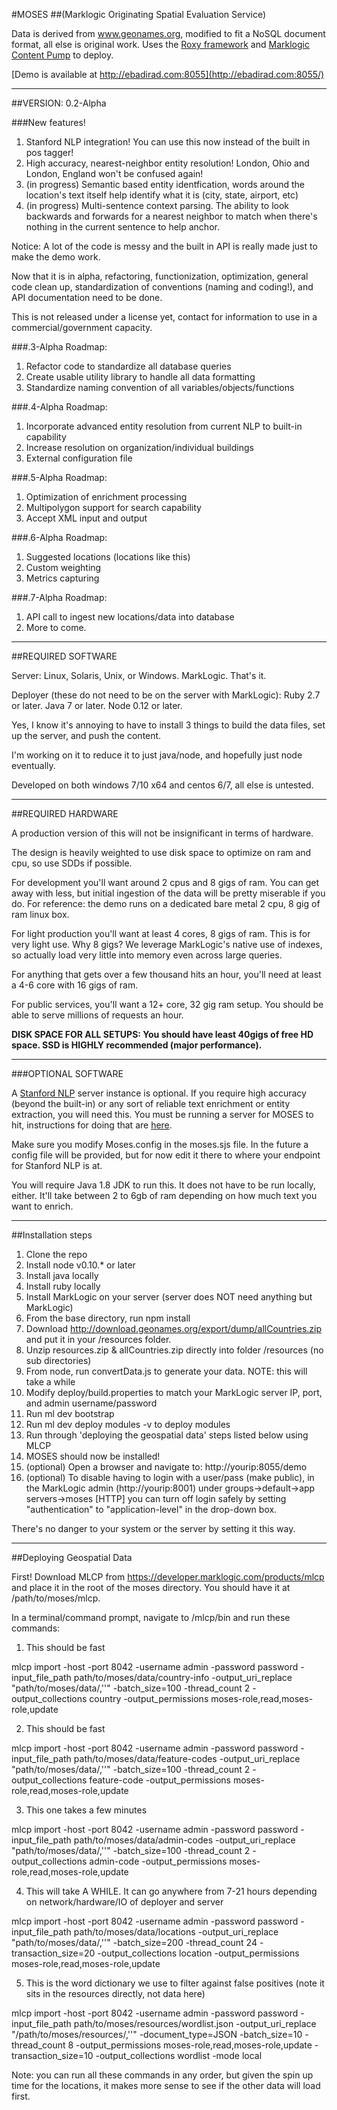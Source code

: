 #MOSES 
##(Marklogic Originating Spatial Evaluation Service)

Data is derived from www.geonames.org, modified to fit a NoSQL document format, all else is original work.
Uses the [Roxy framework](https://github.com/marklogic/roxy) and [Marklogic Content Pump](https://developer.marklogic.com/products/mlcp) to deploy.

[Demo is available at http://ebadirad.com:8055](http://ebadirad.com:8055/)

---
##VERSION: 0.2-Alpha

###New features!

1) Stanford NLP integration! You can use this now instead of the built in pos tagger!
2) High accuracy, nearest-neighbor entity resolution! London, Ohio and London, England won't be confused again!
3) (in progress) Semantic based entity identfication, words around the location's text itself help identify what it is (city, state, airport, etc)
4) (in progress) Multi-sentence context parsing. The ability to look backwards and forwards for a nearest neighbor to match when there's nothing in the current sentence to help anchor.

Notice:
A lot of the code is messy and the built in API is really made just to make the demo work.

Now that it is in alpha, refactoring, functionization, optimization, general code clean up, standardization of conventions (naming and coding!), and API documentation need to be done.

This is not released under a license yet, contact for information to use in a commercial/government capacity.

###.3-Alpha Roadmap:
1. Refactor code to standardize all database queries
2. Create usable utility library to handle all data formatting
3. Standardize naming convention of all variables/objects/functions

###.4-Alpha Roadmap:
1. Incorporate advanced entity resolution from current NLP to built-in capability
2. Increase resolution on organization/individual buildings
3. External configuration file

###.5-Alpha Roadmap:
1. Optimization of enrichment processing
2. Multipolygon support for search capability
3. Accept XML input and output 

###.6-Alpha Roadmap:
1. Suggested locations (locations like this)
2. Custom weighting
3. Metrics capturing

###.7-Alpha Roadmap:
1. API call to ingest new locations/data into database
2. More to come.


---
##REQUIRED SOFTWARE

Server:
Linux, Solaris, Unix, or Windows.
MarkLogic. That's it.

Deployer (these do not need to be on the server with MarkLogic):
Ruby 2.7 or later.
Java 7 or later.
Node 0.12 or later.

Yes, I know it's annoying to have to install 3 things to build the data files, set up the server,
and push the content.

I'm working on it to reduce it to just java/node, and hopefully just node eventually.

Developed on both windows 7/10 x64 and centos 6/7, all else is untested.

---
##REQUIRED HARDWARE

A production version of this will not be insignificant in terms of hardware.

The design is heavily weighted to use disk space to optimize on ram and cpu, so use SDDs if possible.

For development you'll want around 2 cpus and 8 gigs of ram. You can get away with less, but initial 
ingestion of the data will be pretty miserable if you do. For reference: the demo runs on a dedicated 
bare metal 2 cpu, 8 gig of ram linux box.

For light production you'll want at least 4 cores, 8 gigs of ram. This is for very light use. Why 8 gigs?
We leverage MarkLogic's native use of indexes, so actually load very little into memory even across large 
queries.

For anything that gets over a few thousand hits an hour, you'll need at least a 4-6 core with 16 gigs of ram.

For public services, you'll want a 12+ core, 32 gig ram setup. You should be able to serve millions of requests an hour.

**DISK SPACE FOR ALL SETUPS: You should have least 40gigs of free HD space. SSD is HIGHLY recommended (major performance).**

---
###OPTIONAL SOFTWARE

A [Stanford NLP](http://stanfordnlp.github.io/CoreNLP/) server instance is optional. If you require high accuracy
 (beyond the built-in) or any sort of reliable text enrichment or entity extraction, you will need this. You must be 
running a server for MOSES to hit, instructions for doing that are [here](http://stanfordnlp.github.io/CoreNLP/corenlp-server.html).

Make sure you modify Moses.config in the moses.sjs file. In the future a config file will be provided, but for now edit it there to
 where your endpoint for Stanford NLP is at.

You will require Java 1.8 JDK to run this. It does not have to be run locally, either. It'll take between 2 to 6gb of ram depending
 on how much text you want to enrich. 

---
##Installation steps

1. Clone the repo
2. Install node v0.10.* or later
3. Install java locally
4. Install ruby locally
5. Install MarkLogic on your server (server does NOT need anything but MarkLogic)
6. From the base directory, run npm install
7. Download http://download.geonames.org/export/dump/allCountries.zip and put it in your /resources folder.
8. Unzip resources.zip & allCountries.zip directly into folder /resources (no sub directories)
9. From node, run convertData.js to generate your data. NOTE: this will take a while
10. Modify deploy/build.properties to match your MarkLogic server IP, port, and admin username/password
11. Run ml dev bootstrap
12. Run ml dev deploy modules -v to deploy modules
13. Run through 'deploying the geospatial data' steps listed below using MLCP
14. MOSES should now be installed!
15. (optional) Open a browser and navigate to: http://yourip:8055/demo
16. (optional) To disable having to login with a user/pass (make public), in the MarkLogic admin (http://yourip:8001) under groups->default->app servers->moses [HTTP] you can turn off login safely by setting "authentication" to "application-level" in the drop-down box. 

There's no danger to your system or the server by setting it this way.

---
##Deploying Geospatial Data

First! Download MLCP from https://developer.marklogic.com/products/mlcp and place it in the root of the moses directory.
You should have it at /path/to/moses/mlcp.

In a terminal/command prompt, navigate to /mlcp/bin and run these commands:

1) This should be fast

mlcp import -host <ip> -port 8042 -username admin -password password -input_file_path path/to/moses/data/country-info -output_uri_replace "path/to/moses/data/,''" -batch_size=100 -thread_count 2 -output_collections country -output_permissions moses-role,read,moses-role,update

2) This should be fast

mlcp import -host <ip> -port 8042 -username admin -password password -input_file_path path/to/moses/data/feature-codes -output_uri_replace "path/to/moses/data/,''" -batch_size=100 -thread_count 2 -output_collections feature-code -output_permissions moses-role,read,moses-role,update

3) This one takes a few minutes

mlcp import -host <ip> -port 8042 -username admin -password password -input_file_path path/to/moses/data/admin-codes -output_uri_replace "path/to/moses/data/,''" -batch_size=100 -thread_count 2 -output_collections admin-code -output_permissions moses-role,read,moses-role,update

4) This will take A WHILE. It can go anywhere from 7-21 hours depending on network/hardware/IO of deployer and server

mlcp import -host <ip> -port 8042 -username admin -password password -input_file_path path/to/moses/data/locations -output_uri_replace "path/to/moses/data/,''" -batch_size=200 -thread_count 24 -transaction_size=20 -output_collections location -output_permissions moses-role,read,moses-role,update

5) This is the word dictionary we use to filter against false positives (note it sits in the resources directly, not data here)

mlcp import -host <ip> -port 8042 -username admin -password password -input_file_path path/to/moses/resources/wordlist.json -output_uri_replace "/path/to/moses/resources/,''" -document_type=JSON -batch_size=10 -thread_count 8 -output_permissions moses-role,read,moses-role,update -transaction_size=10 -output_collections wordlist  -mode local

Note: you can run all these commands in any order, but given the spin up time for the locations, it makes more sense to see if the other data will load first.